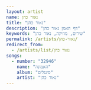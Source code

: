 ```yaml
---
layout: artist
name: נאור כהן
title: "נאור כהן"
description: "דף האמן נאור כהן"
keywords: "שירים, מוזיקה, נאור כהן"
permalink: /artists/נאור-כהן/
redirect_from:
  - /artists/list/נאור כהן
songs:
  - number: "32946"
    name: "האמונה"
    album: "סינגלים"
    artist: "נאור כהן"
---
```

